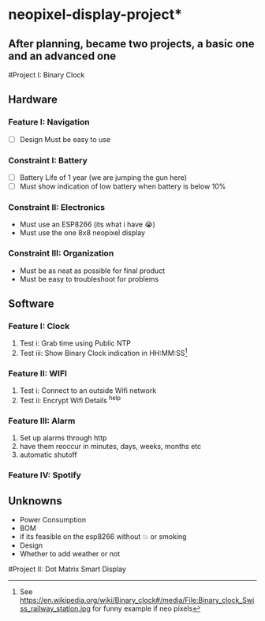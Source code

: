 # neopixel-display-project*
## After planning, became two projects, a basic one and an advanced one

#Project I: Binary Clock

## Hardware

### Feature I: Navigation
- [ ] Design Must be easy to use

### Constraint I: Battery
- [ ] Battery Life of 1 year (we are jumping the gun here)
- [ ] Must show indication of low battery when battery is below 10%

### Constraint II: Electronics
-  Must use an ESP8266 (its what i have 😭)
-  Must use the one 8x8 neopixel display 

### Constraint III: Organization
- Must be as neat as possible for final product
- Must be easy to troubleshoot for problems


## Software

### Feature I: Clock
1. Test i: Grab time using Public NTP
3. Test iii: Show Binary Clock indication in HH:MM:SS[^2]
[^2]:See https://en.wikipedia.org/wiki/Binary_clock#/media/File:Binary_clock_Swiss_railway_station.jpg for funny example if neo pixels 

### Feature II: WIFI

1. Test i: Connect to an outside Wifi network
2. Test ii: Encrypt Wifi Details <sup>help</sup>

### Feature III: Alarm
1. Set up alarms through http
2. have them reoccur in minutes, days, weeks, months etc
3. automatic shutoff


### Feature IV: Spotify 
## Unknowns
- Power Consumption
- BOM
- if its feasible on the esp8266 without 💥 or smoking
- Design
- Whether to add weather or not

#Project II: Dot Matrix Smart Display


